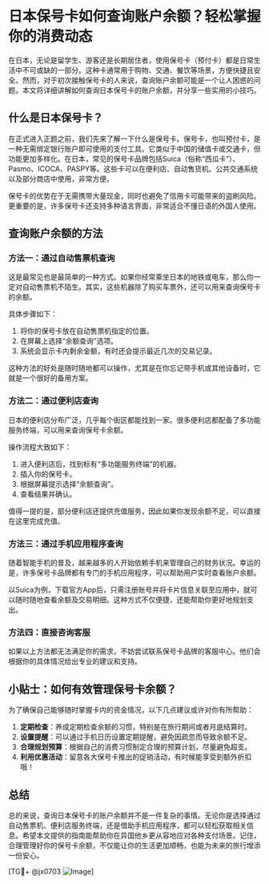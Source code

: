 # 日本保号卡如何查询账户余额？轻松掌握你的消费动态

在日本，无论是留学生、游客还是长期居住者，使用保号卡（预付卡）都是日常生活中不可或缺的一部分。这种卡通常用于购物、交通、餐饮等场景，方便快捷且安全。然而，对于初次接触保号卡的人来说，查询账户余额可能是一个让人困惑的问题。本文将详细讲解如何查询日本保号卡的账户余额，并分享一些实用的小技巧。

## 什么是日本保号卡？

在正式进入正题之前，我们先来了解一下什么是保号卡。保号卡，也叫预付卡，是一种无需绑定银行账户即可使用的支付工具。它类似于中国的储值卡或交通卡，但功能更加多样化。在日本，常见的保号卡品牌包括Suica（俗称“西瓜卡”）、Pasmo、ICOCA、PASPY等。这些卡可以在便利店、自动售货机、公共交通系统以及部分商店中使用，非常方便。

保号卡的优势在于无需携带大量现金，同时也避免了信用卡可能带来的盗刷风险。更重要的是，许多保号卡还支持多种语言界面，非常适合不懂日语的外国人使用。

## 查询账户余额的方法

### 方法一：通过自动售票机查询

这是最常见也是最简单的一种方式。如果你经常乘坐日本的地铁或电车，那么你一定对自动售票机不陌生。其实，这些机器除了购买车票外，还可以用来查询保号卡的余额。

具体步骤如下：
1. 将你的保号卡放在自动售票机指定的位置。
2. 在屏幕上选择“余额查询”选项。
3. 系统会显示卡内剩余金额，有时还会提示最近几次的交易记录。

这种方法的好处是随时随地都可以操作，尤其是在你忘记带手机或其他设备时，它就是一个很好的备用方案。

### 方法二：通过便利店查询

日本的便利店分布广泛，几乎每个街区都能找到一家。很多便利店都配备了多功能服务终端，可以用来查询保号卡余额。

操作流程大致如下：
1. 进入便利店后，找到标有“多功能服务终端”的机器。
2. 插入你的保号卡。
3. 根据屏幕提示选择“余额查询”。
4. 查看结果并确认。

值得一提的是，部分便利店还提供充值服务，因此如果你发现余额不足，可以直接在这里完成充值。

### 方法三：通过手机应用程序查询

随着智能手机的普及，越来越多的人开始依赖手机来管理自己的财务状况。幸运的是，许多保号卡品牌都有专门的手机应用程序，可以帮助用户实时查看账户余额。

以Suica为例，下载官方App后，只需注册账号并将卡片信息关联至应用中，就可以随时随地查看余额及交易明细。这种方式不仅便捷，还能帮助你更好地规划支出。

### 方法四：直接咨询客服

如果以上方法都无法满足你的需求，不妨尝试联系保号卡品牌的客服中心。他们会根据你的具体情况给出专业的建议和支持。

## 小贴士：如何有效管理保号卡余额？

为了确保自己能够随时掌握卡内的资金情况，以下几点建议或许对你有所帮助：

1. **定期检查**：养成定期检查余额的习惯，特别是在旅行期间或者月底结算时。
2. **设置提醒**：可以通过手机日历设置定期提醒，避免因疏忽而导致余额不足。
3. **合理规划预算**：根据自己的消费习惯制定合理的预算计划，尽量避免超支。
4. **利用优惠活动**：留意各大保号卡推出的促销活动，有时候能享受到额外折扣哦！

## 总结

总的来说，查询日本保号卡的账户余额并不是一件复杂的事情。无论你是选择通过自动售票机、便利店服务终端，还是借助手机应用程序，都可以轻松获取相关信息。希望本文提供的指南能帮助你在异国他乡更从容地应对各种支付场景。记住，合理管理好你的保号卡余额，不仅能让你的生活更加顺畅，也能为未来的旅行增添一份安心。

[TG💪+ @jx0703 ![Image](https://github.com/user-attachments/assets/dbca1d08-cadb-493c-b0ec-ad6f7a83f270)]